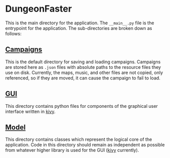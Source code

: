# DungeonFaster

This is the main directory for the application. The `__main__.py` file is the entrypoint for 
the application. The sub-directories are broken down as follows:

## [Campaigns](campaigns)
This is the default directory for saving and loading campaigns. Campaigns are stored here as
`.json` files with absolute paths to the resource files they use on disk. Currently, the maps,
music, and other files are not copied, only referenced, so if they are moved, it can cause the 
campaign to fail to load.

## [GUI](gui)
This directory contains python files for components of the graphical user interface written in 
[kivy](https://kivy.org/).

## [Model](model)
This directory contains classes which represent the logical core of the application. Code in 
this directory should remain as independent as possible from whatever higher library is used
for the GUI ([kivy](https://kivy.org/) currently).
